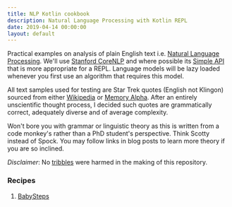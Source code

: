 ```yaml
---
title: NLP Kotlin cookbook
description: Natural Language Processing with Kotlin REPL
date: 2019-04-14 00:00:00
layout: default
---
```


Practical examples on analysis of plain English text i.e. [Natural Language Processing](https://en.wikipedia.org/wiki/Natural_language_processing). We'll use [Stanford CoreNLP](https://stanfordnlp.github.io/CoreNLP/) and where possible its [Simple API](https://stanfordnlp.github.io/CoreNLP/simple.html) that is more appropriate for a REPL. Language models will be lazy loaded whenever you first use an algorithm that requires this model. 

All text samples used for testing are Star Trek quotes (English not Klingon) sourced from either [Wikipedia](https://en.wikipedia.org/wiki/Star_Trek) or [Memory Alpha](http://memory-alpha.wikia.com/wiki/Portal:Main). After an entirely unscientific thought process, I decided such quotes are grammatically correct, adequately diverse and of average complexity.

Won't bore you with grammar or linguistic theory as this is written from a code monkey's rather than a PhD student's perspective. Think Scotty instead of Spock. You may follow links in blog posts to learn more theory if you are so inclined.

*Disclaimer*: No [tribbles](https://en.wikipedia.org/wiki/Tribble) were harmed in the making of this repository.

### Recipes

1. [BabySteps](baby-steps.md)
